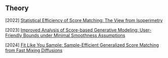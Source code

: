 ## Theory

[2022] [Statistical Efficiency of Score Matching: The View from Isoperimetry](https://arxiv.org/abs/2210.00726)

[2023] [Improved Analysis of Score-based Generative Modeling: User-Friendly Bounds under Minimal Smoothness Assumptions](https://arxiv.org/abs/2211.01916)

[2024] [Fit Like You Sample: Sample-Efficient Generalized Score Matching from Fast Mixing Diffusions](https://proceedings.mlr.press/v247/qin24a/qin24a.pdf)